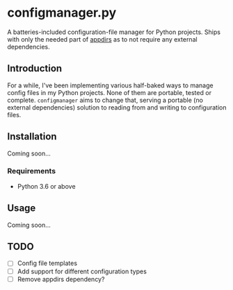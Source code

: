 # configmanager.py

A batteries-included configuration-file manager for Python projects.
Ships with only the needed part of [appdirs](https://github.com/ActiveState/appdirs)
as to not require any external dependencies.

## Introduction

For a while, I've been implementing various half-baked ways to manage config files
in my Python projects. None of them are portable, tested or complete. `configmanager`
aims to change that, serving a portable (no external dependencies) solution to reading
from and writing to configuration files.

## Installation

Coming soon...

### Requirements

- Python 3.6 or above

## Usage

Coming soon...

## TODO

- [ ] Config file templates
- [ ] Add support for different configuration types
- [ ] Remove appdirs dependency?
